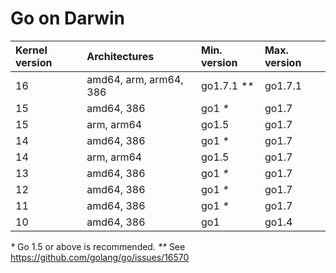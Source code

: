 # Go on Darwin

| **Kernel version** | **Architectures**      | **Min. version** | **Max. version** |
|:-------------------|:-----------------------|:-----------------|:-----------------|
| 16                 | amd64, arm, arm64, 386 | go1.7.1 _**_     | go1.7.1          |
| 15                 | amd64, 386             | go1 _*_          | go1.7            |
| 15                 | arm, arm64             | go1.5            | go1.7            |
| 14                 | amd64, 386             | go1 _*_          | go1.7            |
| 14                 | arm, arm64             | go1.5            | go1.7            |
| 13                 | amd64, 386             | go1 _*_          | go1.7            |
| 12                 | amd64, 386             | go1 _*_          | go1.7            |
| 11                 | amd64, 386             | go1 _*_          | go1.7            |
| 10                 | amd64, 386             | go1              | go1.4            |
_*_ Go 1.5 or above is recommended.
_**_ See https://github.com/golang/go/issues/16570